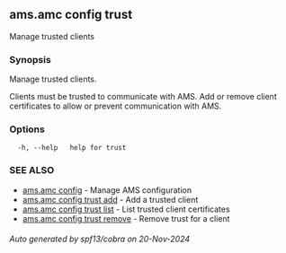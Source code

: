 ## ams.amc config trust

Manage trusted clients

### Synopsis

Manage trusted clients.

Clients must be trusted to communicate with AMS.
Add or remove client certificates to allow or prevent communication with AMS.

### Options

```
  -h, --help   help for trust
```

### SEE ALSO

* [ams.amc config](ams.amc_config.md)	 - Manage AMS configuration
* [ams.amc config trust add](ams.amc_config_trust_add.md)	 - Add a trusted client
* [ams.amc config trust list](ams.amc_config_trust_list.md)	 - List trusted client certificates
* [ams.amc config trust remove](ams.amc_config_trust_remove.md)	 - Remove trust for a client

###### Auto generated by spf13/cobra on 20-Nov-2024
